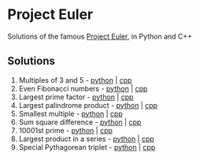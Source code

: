 # Project Euler

Solutions of the famous [Project Euler](https://projecteuler.com/archives), in Python and C++

## Solutions

1. Multiples of 3 and 5 - [python](./py/1.py) | [cpp](./cpp/1.cpp)
2. Even Fibonacci numbers - [python](./py/2.py) | [cpp](./cpp/2.cpp)
3. Largest prime factor - [python](./py/3.py) | [cpp](./cpp/3.cpp)
4. Largest palindrome product - [python](./py/4.py) | [cpp](./cpp/4.cpp)
5. Smallest multiple - [python](./py/5.py) | [cpp](./cpp/5.cpp)
6. Sum square difference - [python](./py/6.py) | [cpp](./cpp/6.cpp)
7. 10001st prime - [python](./py/7.py) | [cpp](./cpp/7.cpp)
8. Largest product in a series - [python](./py/8.py) | [cpp](./cpp/8.cpp)
9. Special Pythagorean triplet - [python](./py/9.py) | [cpp](./cpp/9.cpp)
